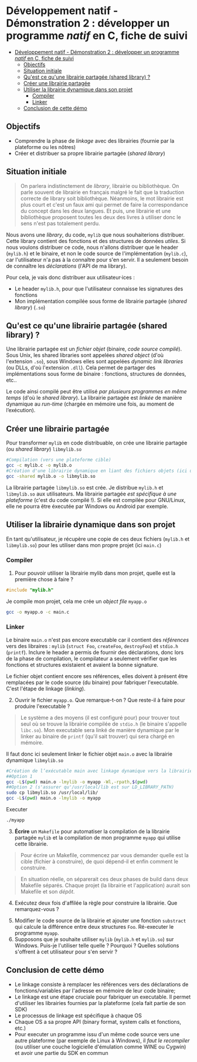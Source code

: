 # Développement natif - Démonstration 2 : développer un programme *natif* en C, fiche de suivi


- [Développement natif - Démonstration 2 : développer un programme *natif* en C, fiche de suivi](#développement-natif---démonstration-2--développer-un-programme-natif-en-c-fiche-de-suivi)
  - [Objectifs](#objectifs)
  - [Situation initiale](#situation-initiale)
  - [Qu'est ce qu'une librairie partagée (shared library) ?](#quest-ce-quune-librairie-partagée-shared-library-)
  - [Créer une librairie partagée](#créer-une-librairie-partagée)
  - [Utiliser la librairie dynamique dans son projet](#utiliser-la-librairie-dynamique-dans-son-projet)
    - [Compiler](#compiler)
    - [Linker](#linker)
  - [Conclusion de cette démo](#conclusion-de-cette-démo)


## Objectifs

- Comprendre la phase de *linkage* avec des librairies (fournie par la plateforme ou les nôtres)
- Créer et distribuer sa propre librairie partagée (*shared library*)

## Situation initiale

> On parlera indistinctement de *library*, librairie ou bibliothèque. On parle souvent de librairie en français malgré le fait que la traduction correcte de library soit bibliothèque. Néanmoins, le mot librairie est plus court et c'est un faux ami qui permet de faire la correspondance du concept dans les deux langues. Et puis, une librairie et une bibliothèque proposent toutes les deux des livres à utiliser donc le sens n'est pas totalement perdu.

Nous avons une *library*, du code, `mylib` que nous souhaiterions distribuer. Cette library contient des fonctions et des structures de données *utiles*. Si nous voulons distribuer ce code, nous n'allons distribuer que le header (`mylib.h`) et le binaire, et non le code source de l'implémentation (`mylib.c`), car l'utilisateur n'a pas à la connaître pour s'en servir. Il a seulement besoin de connaître les *déclarations* (l'API de ma library).

Pour cela, je vais donc distribuer aux utilisateur·ices :

- Le header `mylib.h`, pour que l'utilisateur connaisse les signatures des fonctions
- Mon implémentation compilée sous forme de librairie partagée (*shared library*) (`.so`)

<!-- 
Présenter le projet : mylib.h et mylib.c
Glisser un mot sur l'encapsulation en C (forward declaration)
 -->

## Qu'est ce qu'une librairie partagée (shared library) ?

Une librairie partagée est un *fichier objet* (binaire, *code source compilé*). Sous Unix, les shared libraries sont appelées *shared object* (d'où l'extension `.so`), sous Windows elles sont appelées *dynamic link libraries* (ou DLLs, d'où l'extension `.dll`). Cela permet de partager des implémentations sous forme de binaire : fonctions, structures de données, etc.. 

Le code ainsi compilé peut être utilisé *par plusieurs programmes en même temps* (d'où le *shared library*). La librairie partagée est *linkée* de manière dynamique au *run-time* (chargée en mémoire une fois, au moment de l’exécution).

## Créer une librairie partagée

Pour transformer `mylib` en code distribuable, on crée une librairie partagée (ou *shared library*) `libmylib.so`

~~~bash
#Compilation (vers une plateforme cible)
gcc -c mylib.c -o mylib.o
#Création d'une librairie dynamique en liant des fichiers objets (ici un seul)
gcc -shared mylib.o -o libmylib.so
~~~

<!-- 

gcc -Wall -o nom_du_fichier_objet  -c nom_du_fichier_source_C

gcc invoque différents outils en plus du compilateur : l'assembler (GAS Gnu assembler), le linker (ld), le préprocesseur
gcc avec l'option --verbose
gcc main.c mylib.c --verbose
On peut voir: quel assembleur, ou ils chercher les lib ave "include". /usr/lib/stdio.h. Si on cat/grep stdio.h pour printf on voit sa déclaration 
 -->

La librairie partagée `libmylib.so` est crée. Je distribue `mylib.h` et `libmylib.so` aux utilisateurs. Ma librairie partagée *est spécifique à une plateforme* (c'est du code compilé !). Si elle est compilée pour GNU/Linux, elle ne pourra être éxecutée par Windows ou Android par exemple.

## Utiliser la librairie dynamique dans son projet

En tant qu'utilisateur, je récupère une copie de ces deux fichiers (`mylib.h` et `libmylib.so`) pour les utiliser dans mon propre projet (ici `main.c`)

### Compiler

1. Pour pouvoir utiliser la librairie mylib dans mon projet, quelle est la première chose à faire ?
   
<!-- Je dois include le header pour dire au compilateur que les appels de fonctions ou structure de données que j'utilise sont définies quelque part et que je respecte leur signature. -->

~~~c
#include "mylib.h"
~~~

Je compile mon projet, cela me crée un *object file* `myapp.o`

~~~bash
gcc -o myapp.o -c main.c
~~~

### Linker

Le binaire `main.o` n'est pas encore executable car il contient des *références* vers des libraires : `mylib` (`struct Foo`, `createFoo`, `destroyFoo`) et `stdio.h` (`printf`). Inclure le header a permis de fournir des déclarations, donc lors de la phase de compilation, le compilateur a seulement vérifier que les fonctions et structures existaient et avaient la bonne signature. 

Le fichier objet contient encore ses références, elles doivent à présent être remplacées par le code source (du binaire) pour fabriquer l'executable. C'est l'étape de linkage (*linking*). 

2. Ouvrir le fichier `myapp.o`. Que remarque-t-on ? Que reste-il à faire pour produire l'executable ?

<!-- Si on ouvre le fichier `main.o`, on voit qu'il contient du binaire incompréhensible par l'éditeur de texte. On retrouve les références : `main`, `createFoo`, `printf`, `destroyFoo`. Le linker doit à présent remplacer ces références par le code source. -->

> Le système a des moyens (il est configuré pour) pour trouver tout seul où se trouve la librairie compilée de `stdio.h` (le binaire s'appelle `libc.so`). Mon executable sera linké de manière dynamique par le linker au binaire de `printf` (qu'il sait trouver) qui sera chargé en mémoire.

Il faut donc ici seulement linker le fichier objet `main.o` avec la librairie dynamique `libmylib.so`

~~~bash
#Création de l’exécutable main avec linkage dynamique vers la librairie. Plusieurs options
##Option 1
gcc -L$(pwd) main.o -lmylib -o myapp -Wl,-rpath,$(pwd)
##Option 2 (s'assurer qu'/usr/local/lib est sur LD_LIBRARY_PATH)
sudo cp libmylib.so /usr/local/lib/
gcc -L$(pwd) main.o -lmylib -o myapp
~~~

Executer

~~~bash
./myapp
~~~

<!-- 
Le binaire de la librairie mylib est appelé dynamiqueent au runtime. Il est chargé une fois en mémoire pour tous mes programmes, et seulement les parties utilisées (appelées). Au top !
 -->

<!-- 

export LD_LIBRARY_PATH=$LD_LIBRARY_PATH:/usr/local/lib

-Wl,-rpath,$(pwd) : pour passer des options directement au linker (ld), ici le path de la lib qui sera embed directement dans l'executable, mais c'est pas terrible. On préferera placer la lib dans /usr/lib ou usr/local/lib

On indique au linker le répertoire où trouver la lib avec -L (library path) et le nom de la lib avec -l (nom librairie). 

gcc --help pour voir les options
 -->

3. **Écrire** un `Makefile` pour automatiser la compilation de la librairie partagée `mylib` et la compilation de mon programme `myapp` qui utilise cette librairie.

> Pour écrire un Makefile, commencez par vous demander quelle est la cible (fichier à construire), de quoi dépend-il et enfin comment le construire.

> En situation réelle, on séparerait ces deux phases de build dans deux Makefile séparés. Chaque projet (la librairie et l'application) aurait son Makefile et son *dépôt*.


4. Exécutez deux fois d'affilée la règle pour construire la librairie. Que remarquez-vous ?

<!-- 
Make only rebuilds a target if the target does not exist, or the target is older than one of its dependencies
 -->

5. Modifier le code source de la librairie et ajouter une fonction `substract` qui calcule la différence entre deux structures `Foo`. Ré-executer le programme `myapp`.
6. Supposons que je souhaite utiliser `mylib` (`mylib.h` et `mylib.so`) sur Windows. Puis-je l'utiliser telle quelle ? Pourquoi ? Quelles solutions s'offrent à cet utilisateur pour s'en servir ?

<!-- 
Ici je ne pourrai pas distribuer mylib directement à un user windows, car le format .so n'est pas connu de Windows. Il faudrait qu'il la recompile à partir du code source s'il l'a. Sinon je dois donc fournir les binaires pour sa plateforme (mylib.dll)
 -->

## Conclusion de cette démo

- Le linkage consiste à remplacer les références vers des déclarations de fonctions/variables par l'adresse en mémoire de leur code binaire;
- Le linkage est une étape cruciale pour fabriquer un executable. Il permet d'utiliser les librairies fournies par la plateforme (cela fait partie de son SDK)
- Le processus de linkage est spécifique à chaque OS
- Chaque OS a sa propre API (binary format, system calls et fonctions, etc.) 
- Pour executer un programme issu d'un même code source vers une autre plateforme (par exemple de Linux à Windows), il *faut le recompiler* (ou utiliser une couche logicielle d'émulation comme WINE ou Cygwin) et avoir une partie du SDK en commun

<!-- 

Différence entre OS API et OS SDK:

- An API is a set of functions, protocols, and tools provided by an operating system to allow developers to interact with the underlying system. 
- SDK is a set of tools, libraries, documentation, and samples provided by the OS vendor to assist developers in creating applications for a particular operating system. 

L'idée c'est que vous comprenez pourquoi un programme prévu pour Linux ne va pas marcher sur Windows ou macOs ou Android. C'est vrai pour tous les os, sauf ceux qui ont en commun. Car chaque plateforme à son API (ses libraires, son format d'éxecutable, ses fonctions stysteme, etc.). Donc lorsque l'on compile un programme pour en faire un binaire, *on vise une plateforme*. La phase de linkage est par exemple une phase qui va être propre à chaque plateforme. Pour cette raison que Linux n'a toujours pas gagné sur Dekstop, car la distribution d'application ( de binaires) sur Linux est en enfer : chaque distribution a ses libs dans une certaine version et ses propres paths (important pour le linkage). Distribuer sur Linux c'est plutot distribuer pour fedoravX.Y, debianX.Y, etc. un bordel ! D'ou les initiatives comme AppImage, Flatpak ou snap qui sont des conteneurs d'apps linux (bin+deps+path) pour regler le pb. Sinon il ya  la compilation statique mais ca scale mal (binaire embarque ses deps, taille binaire enorme, si modif d'une lib il faut tout recompiler !!)
Voilà, l'idée que vous devez retenir c'est que derrière chaque executable (binaire), il y a énormément de choses spécifique à chaque système.
 -->

<!--

Notes

The process of linking, which involves combining object files and libraries to create an executable program or shared library, is handled differently by different operating systems.

-- Shared library

In C, a shared library is a compiled binary file that contains code and data that can be used by multiple programs at the same time. It provides a way to share functions, variables, and other resources among different programs.

Shared libraries are also known as dynamic link libraries (DLLs) on Windows or shared objects (SO) on Unix/Linux systems.

Here are some key points about shared libraries:

Code Reusability: Shared libraries enable code reusability by allowing multiple programs to use the same set of functions and resources. This reduces duplication and makes maintenance easier.

Dynamic Linking: Unlike static libraries that are linked directly into the executable at compile-time, shared libraries are linked dynamically at runtime. This means that the library code is loaded into memory only when needed, reducing the size of the executable.

Efficiency: Shared libraries are loaded into memory once and can be shared by multiple processes simultaneously. This saves memory compared to having multiple copies of the same library code in each executable.

Versioning: Shared libraries support versioning, allowing developers to update the library without breaking compatibility with existing programs. Different versions of the library can coexist on the system, and programs can specify which version they require.

To use a shared library in your C program, you typically need to include its header file that defines the functions and data structures provided by the library. Then, during compilation, you need to link your program against the shared library using the appropriate linker flags.

At runtime, the operating system loader is responsible for locating and loading the shared library into the memory space of the program. Your program can then access the library's functions and resources through function pointers or by linking them directly.


-- Static library

In C, a static library is a collection of object code that is linked directly into an executable at compile-time. It contains pre-compiled functions, variables, and other resources that can be used by a program.

Here are some key points about static libraries:

Code Reusability: Static libraries allow developers to reuse common code across multiple programs. By statically linking the library into an executable, the functions and resources from the library become part of the final binary.

Linking at Compile-Time: Unlike shared libraries, which are linked dynamically at runtime, static libraries are linked directly into the executable during the compilation process. This means that all the necessary library code becomes part of the final executable, resulting in a standalone binary.

Independence: When using a static library, the executable becomes self-contained and does not rely on external library files. This makes it easier to distribute and deploy the program because all the required code is bundled within the executable itself.

Efficiency: Since the library code is included directly in the executable, there is no need for the overhead of loading and resolving symbols at runtime. This can result in slightly faster execution times compared to using shared libraries.

To use a static library in your C program, you typically need to include its header file(s) that define the functions and data structures provided by the library. During compilation, you need to specify the linker flags to indicate the path to the static library file and link it against your program.

Static libraries have the advantage of simplicity and portability since they do not require the presence of external dependencies at runtime. However, they may result in larger file sizes and lack the flexibility of shared libraries when it comes to updating and versioning.


-- ABI (Application Binary Interface)

L’ABI est la 'compilation' des conventions d’interface binaire : comment passer les arguments, comment retourner les valeurs, comment sont alignées les structures, etc.

Tant que le programme et la librairie partagée respectent la même ABI, le linker dynamique peut connecter les appels aux fonctions sans recompilation et sans risque de crash dû à des incompatibilités binaires.

Si l’ABI change (par exemple, ajout d’un champ dans une struct ou modification de la convention d’appel), un binaire existant peut casser même si le .so est présent.

Linus insiste sur le principe : “don’t break user space !!!!”. En pratique, cela signifie : ne jamais modifier l’ABI d’un composant déjà utilisé par des programmes existants. Une librairie partagée ou le kernel doivent rester compatibles binaires avec tous les programmes compilés précédemment, sinon ces programmes plantent au runtime. C’est pour ça que les évolutions doivent :

- Ajouter des fonctions sans changer celles existantes,
- Ajouter des champs à la fin des structures ou via des mécanismes de versioning,
- Utiliser des flags ou structures d’extension plutôt que de modifier les conventions d’appel.

 -->
